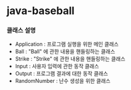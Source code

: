 # java-baseball

### 클래스 설명
- Application : 프로그램 실행을 위한 메인 클래스
- Ball : "Ball" 에 관한 내용을 핸들링하는 클래스
- Strike : "Strike" 에 관한 내용을 핸들링하는 클래스
- Input : 사용자 입력에 관한 동작 클래스
- Output : 프로그램 결과에 대한 동작 클래스
- RandomNumber : 난수 생성을 위한 클래스
